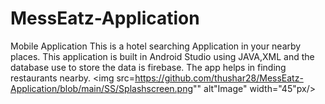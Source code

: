 # MessEatz-Application
Mobile Application
This is a hotel searching Application in your nearby places.
This application is built in Android Studio using JAVA,XML and the database use to store the data is firebase.
The app helps in finding restaurants nearby.
<img src=https://github.com/thushar28/MessEatz-Application/blob/main/SS/Splashscreen.png"" alt"Image" width="45"px/>
